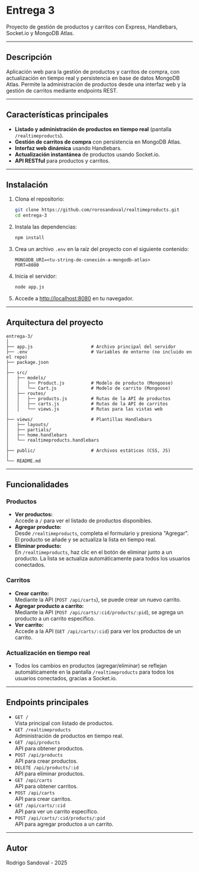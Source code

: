 # Entrega 3

Proyecto de gestión de productos y carritos con Express, Handlebars, Socket.io y MongoDB Atlas.

---

## Descripción

Aplicación web para la gestión de productos y carritos de compra, con actualización en tiempo real y persistencia en base de datos MongoDB Atlas. Permite la administración de productos desde una interfaz web y la gestión de carritos mediante endpoints REST.

---

## Características principales

- **Listado y administración de productos en tiempo real** (pantalla `/realtimeproducts`).
- **Gestión de carritos de compra** con persistencia en MongoDB Atlas.
- **Interfaz web dinámica** usando Handlebars.
- **Actualización instantánea** de productos usando Socket.io.
- **API RESTful** para productos y carritos.

---

## Instalación

1. Clona el repositorio:

   ```sh
   git clone https://github.com/rorosandoval/realtimeproducts.git
   cd entrega-3
   ```

2. Instala las dependencias:

   ```sh
   npm install
   ```

3. Crea un archivo `.env` en la raíz del proyecto con el siguiente contenido:

   ```
   MONGODB_URI=<tu-string-de-conexión-a-mongodb-atlas>
   PORT=8080
   ```

4. Inicia el servidor:

   ```sh
   node app.js
   ```

5. Accede a [http://localhost:8080](http://localhost:8080) en tu navegador.

---

## Arquitectura del proyecto

```
entrega-3/
│
├── app.js                      # Archivo principal del servidor
├── .env                        # Variables de entorno (no incluido en el repo)
├── package.json
│
├── src/
│   ├── models/
│   │   ├── Product.js          # Modelo de producto (Mongoose)
│   │   └── Cart.js             # Modelo de carrito (Mongoose)
│   ├── routes/
│   │   ├── products.js         # Rutas de la API de productos
│   │   ├── carts.js            # Rutas de la API de carritos
│   │   └── views.js            # Rutas para las vistas web
│
├── views/                      # Plantillas Handlebars
│   ├── layouts/
│   ├── partials/
│   ├── home.handlebars
│   └── realtimeproducts.handlebars
│
├── public/                     # Archivos estáticos (CSS, JS)
│
└── README.md
```

---

## Funcionalidades

### Productos

- **Ver productos:**  
  Accede a `/` para ver el listado de productos disponibles.
- **Agregar producto:**  
  Desde `/realtimeproducts`, completa el formulario y presiona "Agregar". El producto se añade y se actualiza la lista en tiempo real.
- **Eliminar producto:**  
  En `/realtimeproducts`, haz clic en el botón de eliminar junto a un producto. La lista se actualiza automáticamente para todos los usuarios conectados.

### Carritos

- **Crear carrito:**  
  Mediante la API (`POST /api/carts`), se puede crear un nuevo carrito.
- **Agregar producto a carrito:**  
  Mediante la API (`POST /api/carts/:cid/products/:pid`), se agrega un producto a un carrito específico.
- **Ver carrito:**  
  Accede a la API (`GET /api/carts/:cid`) para ver los productos de un carrito.

### Actualización en tiempo real

- Todos los cambios en productos (agregar/eliminar) se reflejan automáticamente en la pantalla `/realtimeproducts` para todos los usuarios conectados, gracias a Socket.io.

---

## Endpoints principales

- `GET /`  
  Vista principal con listado de productos.
- `GET /realtimeproducts`  
  Administración de productos en tiempo real.
- `GET /api/products`  
  API para obtener productos.
- `POST /api/products`  
  API para crear productos.
- `DELETE /api/products/:id`  
  API para eliminar productos.
- `GET /api/carts`  
  API para obtener carritos.
- `POST /api/carts`  
  API para crear carritos.
- `GET /api/carts/:cid`  
  API para ver un carrito específico.
- `POST /api/carts/:cid/products/:pid`  
  API para agregar productos a un carrito.

---

## Autor

Rodrigo Sandoval - 2025
